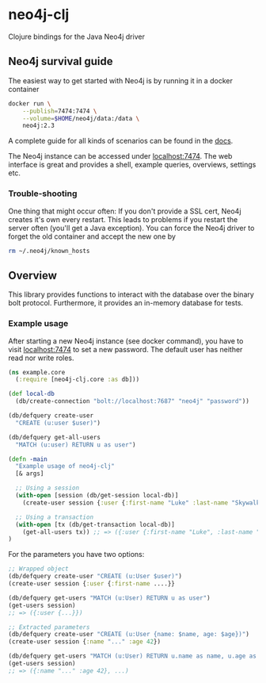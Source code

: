 # neo4j-clj
Clojure bindings for the Java Neo4j driver

## Neo4j survival guide

The easiest way to get started with Neo4j is by running it in a docker container

```sh
docker run \
    --publish=7474:7474 \
    --volume=$HOME/neo4j/data:/data \
    neo4j:2.3
```

A complete guide for all kinds of scenarios can be found in the 
[docs](http://neo4j.com/docs/operations-manual/current/installation/docker/).

The Neo4j instance can be accessed under [localhost:7474](http://localhost:7474). The
web interface is great and provides a shell, example queries, overviews, settings etc.

### Trouble-shooting

One thing that might occur often: If you don't provide a SSL cert, Neo4j creates it's
own every restart. This leads to problems if you restart the server often (you'll get
a Java exception). You can force the Neo4j driver to forget the old container and 
accept the new one by

```sh
rm ~/.neo4j/known_hosts
```

## Overview

This library provides functions to interact with the database over the binary bolt
protocol. Furthermore, it provides an in-memory database for tests.

### Example usage

After starting a new Neo4j instance (see docker command), you have to visit 
[localhost:7474](http://localhost:7474) to set a new password. The default user has
neither read nor write roles.

```clojure
(ns example.core
  (:require [neo4j-clj.core :as db]))

(def local-db
  (db/create-connection "bolt://localhost:7687" "neo4j" "password"))

(db/defquery create-user
  "CREATE (u:user $user)")

(db/defquery get-all-users
  "MATCH (u:user) RETURN u as user")

(defn -main
  "Example usage of neo4j-clj"
  [& args]

  ;; Using a session
  (with-open [session (db/get-session local-db)]
    (create-user session {:user {:first-name "Luke" :last-name "Skywalker"}}))

  ;; Using a transaction
  (with-open [tx (db/get-transaction local-db)]
    (get-all-users tx)) ;; => ({:user {:first-name "Luke", :last-name "Skywalker"}})
)
```

For the parameters you have two options:
```clojure
;; Wrapped object
(db/defquery create-user "CREATE (u:User $user)")
(create-user session {:user {:first-name ....}}

(db/defquery get-users "MATCH (u:User) RETURN u as user")
(get-users session)
;; => ({:user {...}})

;; Extracted parameters
(db/defquery create-user "CREATE (u:User {name: $name, age: $age})")
(create-user session {:name "..." :age 42})

(db/defquery get-users "MATCH (u:User) RETURN u.name as name, u.age as age")
(get-users session)
;; => ({:name "..." :age 42}, ...)
```
